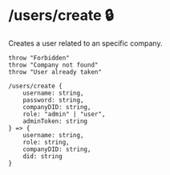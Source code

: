 # /users/create 🔒

Creates a user related to an specific company.

```ejs
throw "Forbidden"
throw "Company not found"
throw "User already taken"

/users/create {
    username: string,
    password: string,
    companyDID: string,
    role: "admin" | "user",
    adminToken: string
} => {
    username: string,
    role: string,
    companyDID: string,
    did: string
}
```
